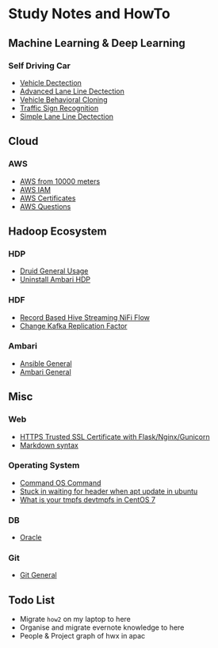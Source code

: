 # Study Notes and HowTo

## Machine Learning & Deep Learning

### Self Driving Car

* [Vehicle Dectection](https://github.com/yangwang166/vehicle_detection/blob/master/README.md)
* [Advanced Lane Line Dectection](https://github.com/yangwang166/advanced_laneline/blob/master/writeup.md)
* [Vehicle Behavioral Cloning](https://github.com/yangwang166/behavioral_cloning/blob/master/writeup.md)
* [Traffic Sign Recognition](https://github.com/yangwang166/traffic_sigh_classifier/blob/master/writeup.md)
* [Simple Lane Line Dectection](https://github.com/yangwang166/laneline_detection/blob/master/writeup.md)

## Cloud

### AWS

* [AWS from 10000 meters](./aws_10000.md)
* [AWS IAM](./aws_identity_access_management.md)
* [AWS Certificates](./aws_certificates.md)
* [AWS Questions](./aws_questions.md)

## Hadoop Ecosystem


### HDP

* [Druid General Usage](./druid.md)
* [Uninstall Ambari HDP](./uninstall_ambari_hdp.md)

### HDF

* [Record Based Hive Streaming NiFi Flow](./record_based_hive_streaming_nifi_flow.md)
* [Change Kafka Replication Factor](./change_kafka_replication_factor.md)

### Ambari

* [Ansible General](./ansible.md)
* [Ambari General](./ambari.md)


## Misc

### Web

* [HTTPS Trusted SSL Certificate with Flask/Nginx/Gunicorn](./https_ssl_certificate_flask_nginx_gunicorn_supervisor.md)
* [Markdown syntax](./markdown.md)

### Operating System

* [Command OS Command](./os_cmd.md)
* [Stuck in waiting for header when apt update in ubuntu](./solve_waiting_for_header_apt_update.md)
* [What is your tmpfs devtmpfs in CentOS 7](./tmpfs_devtmpfs_centos7.md)

### DB

* [Oracle](./oracle.md)

### Git

* [Git General](./git.md)



## Todo List

* Migrate `how2` on my laptop to here
* Organise and migrate evernote knowledge to here
* People & Project graph of hwx in apac
